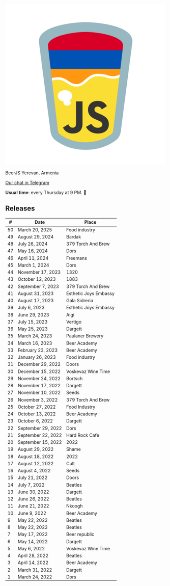 ![This is an image](js-am-transparent.svg "Beerjs Yerevan logo")

BeerJS Yerevan, Armenia

[Our chat in Telegram](https://t.me/beerjs_yerevan)

**Usual time**: every Thursday at 9 PM. :beers:

## Releases

| #  | Date                | Place                      |
|----|---------------------|----------------------------|
| 50 | March 20, 2025      |  Food industry             |
| 49 | August 29, 2024     |  Bardak                    |
| 48 | July 26, 2024       |  379 Torch And Brew        |
| 47 | May 16, 2024        |  Dors                      |
| 46 | April 11, 2024      |  Freemans                  |
| 45 | March 1, 2024       |  Dors                      |
| 44 | November 17, 2023   |  1320                      |
| 43 | October 12, 2023    |  1883                      |
| 42 | September 7, 2023   |  379 Torch And Brew        |
| 41 | August 31, 2023     |  Esthetic Joys Embassy     |
| 40 | August 17, 2023     |  Gala Sidreria             |
| 39 | July 6, 2023        |  Esthetic Joys Embassy     |
| 38 | June 29, 2023       |  Aigi                      |
| 37 | July 15, 2023       |  Vertigo                   |
| 36 | May 25, 2023        |  Dargett                   |
| 35 | March 24, 2023      |  Paulaner Brewery          |
| 34 | March 16, 2023      |  Beer Academy              |
| 33 | February 23, 2023   |  Beer Academy              |
| 32 | January 26, 2023    |  Food industry             |
| 31 | December 29, 2022   |  Doors                     |
| 30 | December 15, 2022   |  Voskevaz Wine Time        |
| 29 | November 24, 2022   |  Bortsch                   |
| 28 | November 17, 2022   |  Dargett                   |
| 27 | November 10, 2022   |  Seeds                     |
| 26 | November 3, 2022    |  379 Torch And Brew        |
| 25 | October 27, 2022    |  Food Industry             |
| 24 | October 13, 2022    |  Beer Academy              |
| 23 | October 6, 2022     |  Dargett                   |
| 22 | September 29, 2022  |  Dors                      |
| 21 | September 22, 2022  |  Hard Rock Cafe            |
| 20 | September 15, 2022  |  2022                      |
| 19 | August 29, 2022     |  Shame                     |
| 18 | August 18, 2022     |  2022                      |
| 17 | August 12, 2022     |  Cult                      |
| 16 | August 4, 2022      |  Seeds                     |
| 15 | July 21, 2022       |  Doors                     |
| 14 | July 7, 2022        |  Beatles                   |
| 13 | June 30, 2022       |  Dargett                   |
| 12 | June 26, 2022       |  Beatles                   |
| 11 | June 21, 2022       |  Nkoogh                    |
| 10 | June 9, 2022        |  Beer Academy              |
| 9 | May 22, 2022         |  Beatles                   |
| 8 | May 22, 2022         |  Beatles                   |
| 7 | May 17, 2022         |  Beer republic             |
| 6 | May 14, 2022         |  Dargett                   |
| 5 | May 6, 2022          |  Voskevaz Wine Time        |
| 4 | April 28, 2022       |  Beatles                   |
| 3 | April 14, 2022       |  Beer Academy              |
| 2 | March 31, 2022       |  Dargett                   |
| 1 | March 24, 2022       |  Dors                      |
